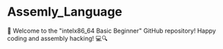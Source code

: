 # Assemly_Language
👋 Welcome to the "intelx86_64 Basic Beginner" GitHub repository!  Happy coding and assembly hacking! 💻🔍  
